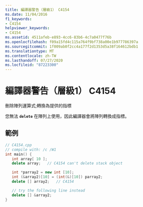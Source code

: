 ```yaml
---
title: 編譯器警告（層級1） C4154
ms.date: 11/04/2016
f1_keywords:
- C4154
helpviewer_keywords:
- C4154
ms.assetid: 4511afeb-e893-4cc6-83b6-4c7a0477f76b
ms.openlocfilehash: f09a15fd4c115a764f9bf738a00e1b977786397a
ms.sourcegitcommit: 1f009ab0f2cc4a177f2d1353d5a38f164612bdb1
ms.translationtype: MT
ms.contentlocale: zh-TW
ms.lasthandoff: 07/27/2020
ms.locfileid: "87223300"
---
```

# <a name="compiler-warning-level-1-c4154"></a>編譯器警告（層級1） C4154

刪除陣列運算式;轉換為提供的指標

您無法 **`delete`** 在陣列上使用，因此編譯器會將陣列轉換成指標。

## <a name="example"></a>範例

```cpp
// C4154.cpp
// compile with: /c /W1
int main() {
   int array[ 10 ];
   delete array;   // C4154 can't delete stack object

   int *parray2 = new int [10];
   int (&array2)[10] = (int(&)[10]) parray2;
   delete [] array2;   // C4154

   // try the following line instead
   delete [] &array2;
}
```
